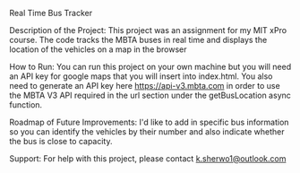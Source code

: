 Real Time Bus Tracker 

Description of the Project: This project was an assignment for my MIT xPro course. The code tracks the MBTA buses in real time and displays the location of the vehicles on a map in the browser

How to Run: You can run this project on your own machine but you will need an API key for google maps that you will insert into index.html. You also need to generate an API key here https://api-v3.mbta.com in order to use the MBTA V3 API required in the url section under the getBusLocation async function.

Roadmap of Future Improvements: I'd like to add in specific bus information so you can identify the vehicles by their number and also indicate whether the bus is close to capacity.

Support: For help with this project, please contact k.sherwo1@outlook.com

